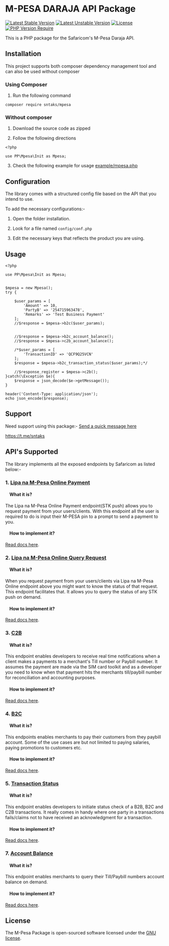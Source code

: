 # M-PESA DARAJA API Package
[![Latest Stable Version](http://poser.pugx.org/phpunit/phpunit/v)](https://packagist.org/packages/phpunit/phpunit)
[![Latest Unstable Version](http://poser.pugx.org/phpunit/phpunit/v/unstable)](https://packagist.org/packages/phpunit/phpunit) 
[![License](http://poser.pugx.org/phpunit/phpunit/license)](https://packagist.org/packages/phpunit/phpunit) 
[![PHP Version Require](http://poser.pugx.org/phpunit/phpunit/require/php)](https://packagist.org/packages/phpunit/phpunit)

This is a PHP package for the Safaricom's M-Pesa Daraja API.  

## Installation

This project supports both composer dependency management tool and can also be used without composer

### Using Composer
1. Run the following command
```
composer require sntaks/mpesa
```
### Without composer

1. Download the source code as zipped 

2. Follow the following directions
``` 
<?php

use PP\Mpesa\Init as Mpesa;
```
3. Check the following example for usage [example/mpesa.php](https://github.com/L00P3R93/daraja-mpesa/blob/main/example/mpesa.php)
## Configuration

The library comes with a structured config file based on the API that you intend to use.

To add the necessary configurations:-
1. Open the folder installation.

2. Look for a file named `config/conf.php`

3. Edit the necessary keys that reflects the product you are using.


## Usage
```
<?php

use PP\Mpesa\Init as Mpesa;


$mpesa = new Mpesa();
try {

    $user_params = [
        'Amount' => 10,
        'PartyB' => '254715963478',
        'Remarks' => 'Test Business Payment'
    ];
    //$response = $mpesa->b2c($user_params);


    //$response = $mpesa->b2c_account_balance();
    //$response = $mpesa->c2b_account_balance();

    /*$user_params = [
        'TransactionID' => 'QCF9Q25VCN'
    ];
    $response = $mpesa->b2c_transaction_status($user_params);*/

    //$response_register = $mpesa->c2b();
}catch(\Exception $e){
    $response = json_decode($e->getMessage());
}

header('Content-Type: application/json');
echo json_encode($response);
```
## Support
Need support using this package:- 
[Send a quick message here](https://t.me/sntaks)

https://t.me/sntaks

## API's Supported
The library implements all the exposed endpoints by Safaricom as listed below:-

### 1. [Lipa na M-Pesa Online Payment](https://developer.safaricom.co.ke/docs#lipa-na-m-pesa-online-payment)
#### &nbsp; &nbsp; What it is?
The Lipa na M-Pesa Online Payment endpoint(STK push) allows you to request payment from your users/clients. With this endpoint all the user is required to do is input their M-PESA pin to a prompt to send a payment to you. 
#### &nbsp; &nbsp; How to implement it?
[Read docs here](docs/LipaNaMpesaOnline.md).

### 2. [Lipa na M-Pesa Online Query Request](https://developer.safaricom.co.ke/docs#lipa-na-m-pesa-online-query-request)
#### &nbsp; &nbsp; What it is?
When you request payment from your users/clients via Lipa na M-Pesa Online endpoint above you might want to know the status of that request. This endpoint facilitates that. It allows you to query the status of any STK push on demand. 
#### &nbsp; &nbsp; How to implement it?
[Read docs here](docs/LipaNaMpesaOnlineQuery.md).

### 3. [C2B](https://developer.safaricom.co.ke/docs#c2b-api)
#### &nbsp; &nbsp; What it is?
This endpoint enables developers to receive real time notifications when a client makes a payments to a merchant's Till number or Paybill number. It assumes the payment are made via the SIM card toolkit and as a developer you need to know when that payment hits the merchants till/paybill number for reconciliation and accounting purposes.
#### &nbsp; &nbsp; How to implement it?
[Read docs here](docs/C2B.md).

### 4. [B2C](https://developer.safaricom.co.ke/docs#b2c-api)
#### &nbsp; &nbsp; What it is?
This endpoints enables merchants to pay their customers from they paybill account. Some of the use cases are but not limited to paying salaries, paying promotions to customers etc.
#### &nbsp; &nbsp; How to implement it?
[Read docs here](docs/B2C.md).

### 5. [Transaction Status](https://developer.safaricom.co.ke/docs#transaction-status)
#### &nbsp; &nbsp; What it is?
This endpoint enables developers to initiate status check of a B2B, B2C and C2B transactions. It really comes in handy where one party in a transactions fails/claims not to have received an acknowledgment for a transaction.
#### &nbsp; &nbsp; How to implement it?
[Read docs here](docs/TransactionStatus.md).


### 7. [Account Balance](https://developer.safaricom.co.ke/docs#account-balance-api)
#### &nbsp; &nbsp; What it is?
This endpoint enables merchants to query their Till/Paybill numbers account balance on demand.
#### &nbsp; &nbsp; How to implement it?
[Read docs here](docs/AccountBalance.md).


## License

The M-Pesa Package is open-sourced software licensed under the [GNU license](http://opensource.org/licenses/MIT).

